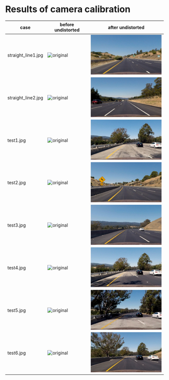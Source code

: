 # Results of camera calibration


|case|before undistorted|after undistorted|
|-|-|-|
|straight_line1.jpg|<img src="../input_images/straight_lines1.jpg" title="original" width=240>| <img src="../output_images/undistort_images/straight_lines1.jpg" title="undistorted" width=240>|
|straight_line2.jpg|<img src="../input_images/straight_lines2.jpg" title="original" width=240>| <img src="../output_images/undistort_images/straight_lines2.jpg" title="undistorted" width=240>|
|test1.jpg         |<img src="../input_images/test1.jpg" title="original" width=240>         | <img src="../output_images/undistort_images/test1.jpg" title="undistorted" width=240>|
|test2.jpg         |<img src="../input_images/test2.jpg" title="original" width=240>         | <img src="../output_images/undistort_images/test2.jpg" title="undistorted" width=240>|
|test3.jpg         |<img src="../input_images/test3.jpg" title="original" width=240>         | <img src="../output_images/undistort_images/test3.jpg" title="undistorted" width=240>|
|test4.jpg         |<img src="../input_images/test4.jpg" title="original" width=240>         | <img src="../output_images/undistort_images/test4.jpg" title="undistorted" width=240>|
|test5.jpg         |<img src="../input_images/test5.jpg" title="original" width=240>         | <img src="../output_images/undistort_images/test5.jpg" title="undistorted" width=240>|
|test6.jpg         |<img src="../input_images/test6.jpg" title="original" width=240>         | <img src="../output_images/undistort_images/test6.jpg" title="undistorted" width=240>|
